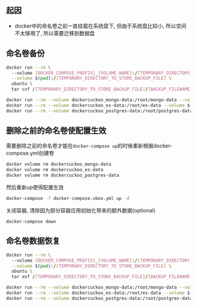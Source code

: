 <!--
.. title: docker卷的备份与迁移
.. slug: dockerjuan-de-bei-fen-yu-qian-yi
.. date: 2021-09-27 19:50:02 UTC+08:00
.. tags: 
.. category: 
.. link: 
.. description: 
.. type: text
-->

## 起因

- docker中的命名卷之前一直挂载在系统盘下, 但由于系统盘比较小, 所以空间不太够用了, 所以需要迁移到数据盘

## 命名卷备份

```bash
docker run --rm \ 
  --volume [DOCKER_COMPOSE_PREFIX]_[VOLUME_NAME]:/[TEMPORARY_DIRECTORY_TO_STORE_VOLUME_DATA] \
  --volume $(pwd):/[TEMPORARY_DIRECTORY_TO_STORE_BACKUP_FILE] \
  ubuntu \
  tar cvf /[TEMPORARY_DIRECTORY_TO_STORE_BACKUP_FILE]/[BACKUP_FILENAME].tar /[TEMPORARY_DIRECTORY_TO_STORE_VOLUME_DATA]
```

```bash
docker run --rm --volume dockercuckoo_mongo-data:/root/mongo-data --volume $(pwd):/root/backup ubuntu tar cvf /root/backup/mongo-data.tar /root/mongo-data
docker run --rm --volume dockercuckoo_es-data:/root/es-data --volume $(pwd):/root/backup ubuntu tar cvf /root/backup/es-data.tar /root/es-data
docker run --rm --volume dockercuckoo_postgres-data:/root/postgres-data --volume $(pwd):/root/backup ubuntu tar cvf /root/backup/postgres-data.tar /root/postgres-data
```

## 删除之前的命名卷使配置生效

需要删除之前的命名卷才能在```docker-compose up```的时候重新根据docker-compose.yml创建卷

```bash
docker volume rm dockercuckoo_mongo-data
docker volume rm dockercuckoo_es-data
docker volume rm dockercuckoo_postgres-data
```

然后重新up使得配置生效
```bash
docker-compose -f docker-compose.vbox.yml up -d 
```

关闭容器, 清除因为部分容器应用初始化带来的额外数据(optional)
```
docker-compose down 
```

## 命名卷数据恢复

```bash
docker run --rm \ 
  --volume [DOCKER_COMPOSE_PREFIX]_[VOLUME_NAME]:/[TEMPORARY_DIRECTORY_STORING_EXTRACTED_BACKUP] \
  --volume $(pwd):/[TEMPORARY_DIRECTORY_TO_STORE_BACKUP_FILE] \
  ubuntu \
  tar xvf /[TEMPORARY_DIRECTORY_TO_STORE_BACKUP_FILE]/[BACKUP_FILENAME].tar -C /[TEMPORARY_DIRECTORY_STORING_EXTRACTED_BACKUP] --strip 1
```


```bash
docker run --rm --volume dockercuckoo_mongo-data:/root/mongo-data --volume $(pwd):/root/backup ubuntu tar xvf /root/backup/mongo-data.tar -C /root/mongo-data --strip 1
docker run --rm --volume dockercuckoo_es-data:/root/es-data --volume $(pwd):/root/backup ubuntu tar xvf /root/backup/es-data.tar -C /root/es-data --strip 1
docker run --rm --volume dockercuckoo_postgres-data:/root/postgres-data --volume $(pwd):/root/backup ubuntu tar xvf /root/backup/postgres-data.tar -C /root/postgres-data --strip 1
```





